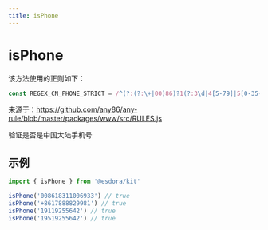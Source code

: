 ```yaml
---
title: isPhone
---
```


# isPhone

该方法使用的正则如下：

```ts
const REGEX_CN_PHONE_STRICT = /^(?:(?:\+|00)86)?1(?:3\d|4[5-79]|5[0-35-9]|6[5-7]|7[0-8]|8\d|9[0125-9])\d{8}$/
```

来源于：https://github.com/any86/any-rule/blob/master/packages/www/src/RULES.js

验证是否是中国大陆手机号

## 示例

```ts
import { isPhone } from '@esdora/kit'

isPhone('008618311006933') // true
isPhone('+8617888829981') // true
isPhone('19119255642') // true
isPhone('19519255642') // true
```
